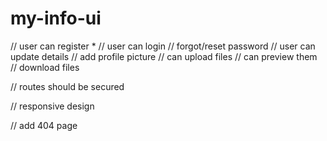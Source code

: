 # my-info-ui

// user can register *
// user can login
// forgot/reset password
// user can update details
// add profile picture
// can upload files
// can preview them
// download files

// routes should be secured

// responsive design

// add 404 page
